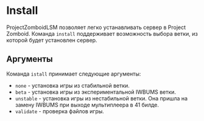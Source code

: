 # Install
ProjectZomboidLSM позволяет легко устанавливать сервер в Project Zomboid. Команда `install` поддерживает возможность выбора ветки, из которой будет установлен сервер. 

## Аргументы
Команда `istall` принимает следующие аргументы:

  * `none` - установка игры из стабильной ветки.
  * `beta` - установка игры из экспериментальной IWBUMS ветки.
  * `unstable` - установка игры из нестабильной ветки. Она пришла на замену IWBUMS при выходе мультиплеера в 41 билде. 
  * `validate` - проверка файлов игры.
